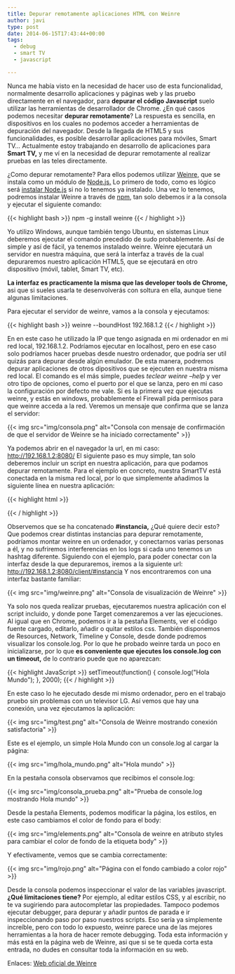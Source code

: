 ```yaml
---
title: Depurar remotamente aplicaciones HTML con Weinre
author: javi
type: post
date: 2014-06-15T17:43:44+00:00
tags:
  - debug
  - smart TV
  - javascript

---
```

Nunca me había visto en la necesidad de hacer uso de esta funcionalidad, normalmente desarrollo aplicaciones y páginas web y las pruebo directamente en el navegador, para **depurar el código Javascript** suelo utilizar las herramientas de desarrollador de Chrome. ¿En qué casos podemos necesitar **depurar remotamente**? La respuesta es sencilla, en dispositivos en los cuales no podemos acceder a herramientas de depuración del navegador. Desde la llegada de HTML5 y sus funcionalidades, es posible desarrollar aplicaciones para móviles, Smart TV&#8230; Actualmente estoy trabajando en desarrollo de aplicaciones para **Smart TV,** y me ví en la necesidad de depurar remotamente al realizar pruebas en las teles directamente.

¿Como depurar remotamente? Para ellos podemos utilizar [Weinre,][1] que se instala como un módulo de [Node.js.][2] Lo primero de todo, como es lógico será [instalar Node.js][3] si no lo tenemos ya instalado. Una vez lo tenemos, podremos instalar Weinre a través de [npm,][4] tan solo debemos ir a la consola y ejecutar el siguiente comando:

{{< highlight bash >}}
npm -g install weinre
{{< / highlight >}}

Yo utilizo Windows, aunque también tengo Ubuntu, en sistemas Linux deberemos ejecutar el comando precedido de sudo probablemente. Así de simple y así de fácil, ya tenemos instalado weinre. Weinre ejecutará un servidor en nuestra máquina, que será la interfaz a través de la cual depuraremos nuestro aplicación HTML5, que se ejecutará en otro dispositivo (móvil, tablet, Smart TV, etc).

**La interfaz es practicamente la misma que las developer tools de Chrome,** asi que si sueles usarla te desenvolverás con soltura en ella, aunque tiene algunas limitaciones.

Para ejecutar el servidor de weinre, vamos a la consola y ejecutamos:

{{< highlight bash >}}
weinre --boundHost 192.168.1.2
{{< / highlight >}}

En en este caso he utilizado la IP que tengo asignada en mi ordenador en mi red local, 192.168.1.2. Podríamos ejecutar en localhost, pero en ese caso solo podríamos hacer pruebas desde nuestro ordenador, que podría ser util quizás para depurar desde algún emulador. De esta manera, podremos depurar aplicaciones de otros dipositivos que se ejecuten en nuestra misma red local. El comando es el más simple, puedes _teclear weinre &#8211;help_ y ver otro tipo de opciones, como el puerto por el que se lanza, pero en mi caso la configuración por defecto me vale. Si es la primera vez que ejecutas weinre, y estás en windows, probablemente el Firewall pida permisos para que weinre acceda a la red. Veremos un mensaje que confirma que se lanza el servidor:

{{< img src="img/consola.png" alt="Consola con mensaje de confirmación de que el servidor de Weinre se ha iniciado correctamente" >}}

Ya podemos abrir en el navegador la url, en mi caso: http://192.168.1.2:8080/ El siguiente paso es muy simple, tan solo deberemos incluir un script en nuestra aplicación, para que podamos depurar remotamente. Para el ejemplo en concreto, nuestra SmartTV está conectada en la misma red local, por lo que simplemente añadimos la siguiente línea en nuestra aplicación:

{{< highlight html >}}
<script src="http://192.168.1.2:8080/target/target-script-min.js#instancia"></script>
{{< / highlight >}}

Observemos que se ha concatenado **#instancia,** ¿Qué quiere decir esto? Que podemos crear distintas instancias para depurar remotamente, podríamos montar weinre en un ordenador, y conectarnos varias personas a él, y no sufriremos interferencias en los logs si cada uno tenemos un hashtag diferente. Siguiendo con el ejemplo, para poder conectar con la interfaz desde la que depuraremos, iremos a la siguiente url: http://192.168.1.2:8080/client/#instancia Y nos encontraremos con una interfaz bastante familiar:

{{< img src="img/weinre.png" alt="Consola de visualización de Weinre" >}}

Ya solo nos queda realizar pruebas, ejecutaremos nuestra aplicación con el script incluido, y donde pone Target comenzaremos a ver las ejecuciones. Al igual que en Chrome, podemos ir a la pestaña Elements, ver el código fuente cargado, editarlo, añadir o quitar estilos css. También disponemos de Resources, Network, Timeline y Console, desde donde podremos visualizar los console.log. Por lo que he probado weinre tarda un poco en inicializarse, por lo que **es conveniente que ejecutes los console.log con un timeout,** de lo contrario puede que no aparezcan:

{{< highlight JavaScript >}}
setTimeout(function() { console.log("Hola Mundo"); }, 2000);
{{< / highlight >}}

En este caso lo he ejecutado desde mi mismo ordenador, pero en el trabajo pruebo sin problemas con un televisor LG. Así vemos que hay una conexión, una vez ejecutamos la aplicación:

{{< img src="img/test.png" alt="Consola de Weinre mostrando conexión satisfactoria" >}}

Este es el ejemplo, un simple Hola Mundo con un console.log al cargar la página:

{{< img src="img/hola_mundo.png" alt="Hola mundo" >}}

En la pestaña consola observamos que recibimos el console.log:

{{< img src="img/consola_prueba.png" alt="Prueba de console.log mostrando Hola mundo" >}}

Desde la pestaña Elements, podemos modificar la página, los estilos, en este caso cambiamos el color de fondo para el body:

{{< img src="img/elements.png" alt="Consola de weinre en atributo styles para cambiar el color de fondo de la etiqueta body" >}}

Y efectivamente, vemos que se cambia correctamente:

{{< img src="img/rojo.png" alt="Página con el fondo cambiado a color rojo" >}}

Desde la consola podemos inspeccionar el valor de las variables javascript. **¿Qué limitaciones tiene?** Por ejemplo, al editar estilos CSS, y al escribir, no te va sugiriendo para autocompletar las propiedades. Tampoco podemos ejecutar debugger, para depurar y añadir puntos de parada e ir inspeccionando paso por paso nuestros scripts. Eso sería ya simplemente increíble, pero con todo lo expuesto, weinre parece una de las mejores herramientas a la hora de hacer remote debugging. Toda esta información y más está en la página web de Weinre, asi que si se te queda corta esta entrada, no dudes en consultar toda la información en su web.

Enlaces: [Web oficial de Weinre][1]

 [1]: http://people.apache.org/~pmuellr/weinre/docs/latest/Home.html "Weinre"
 [2]: http://nodejs.org/ "Node.js"
 [3]: http://nodejs.org/download/ "Descarga Node.js"
 [4]: https://www.npmjs.org/doc/README.html "Node Package Manager"
